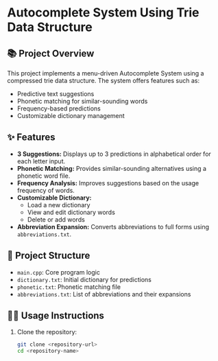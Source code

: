 # Autocomplete System Using Trie Data Structure  

## 📚 Project Overview  
This project implements a menu-driven Autocomplete System using a compressed trie data structure. The system offers features such as:  
- Predictive text suggestions  
- Phonetic matching for similar-sounding words  
- Frequency-based predictions  
- Customizable dictionary management  

## ✨ Features  
- **3 Suggestions:** Displays up to 3 predictions in alphabetical order for each letter input.  
- **Phonetic Matching:** Provides similar-sounding alternatives using a phonetic word file.  
- **Frequency Analysis:** Improves suggestions based on the usage frequency of words.  
- **Customizable Dictionary:**  
  - Load a new dictionary  
  - View and edit dictionary words  
  - Delete or add words  
- **Abbreviation Expansion:** Converts abbreviations to full forms using `abbreviations.txt`.  

## 🔧 Project Structure  
- `main.cpp`: Core program logic  
- `dictionary.txt`: Initial dictionary for predictions  
- `phonetic.txt`: Phonetic matching file  
- `abbreviations.txt`: List of abbreviations and their expansions  

## 🧑‍💻 Usage Instructions  
1. Clone the repository:  
   ```bash
   git clone <repository-url>
   cd <repository-name>
